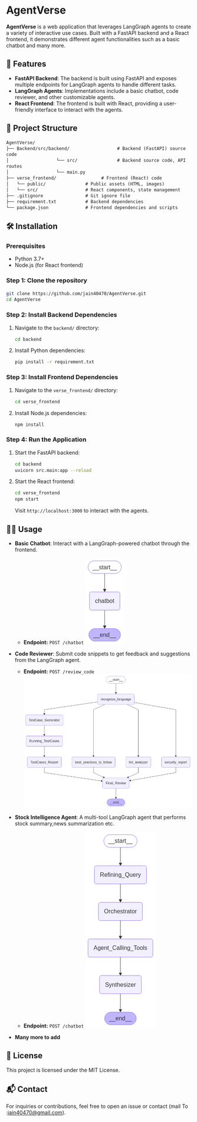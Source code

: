 
# AgentVerse

**AgentVerse** is a web application that leverages LangGraph agents to create a variety of interactive use cases. Built with a FastAPI backend and a React frontend, it demonstrates different agent functionalities such as a basic chatbot and many more.

## 🚀 Features

- **FastAPI Backend**: The backend is built using FastAPI and exposes multiple endpoints for LangGraph agents to handle different tasks.
- **LangGraph Agents**: Implementations include a basic chatbot, code reviewer, and other customizable agents.
- **React Frontend**: The frontend is built with React, providing a user-friendly interface to interact with the agents.

## 📁 Project Structure

```
AgentVerse/
├── Backend/src/backend/                  # Backend (FastAPI) source code
│                  └── src/               # Backend source code, API routes
│                  └── main.py
├── verse_frontend/                 # Frontend (React) code
│   └── public/               # Public assets (HTML, images)
│   └── src/                  # React components, state management
├── .gitignore                # Git ignore file
├── requirement.txt           # Backend dependencies
└── package.json              # Frontend dependencies and scripts
```

## 🛠 Installation

### Prerequisites

- Python 3.7+
- Node.js (for React frontend)

### Step 1: Clone the repository

```bash
git clone https://github.com/jain40470/AgentVerse.git
cd AgentVerse
```

### Step 2: Install Backend Dependencies

1. Navigate to the `backend/` directory:
   
   ```bash
   cd backend
   ```

2. Install Python dependencies:

   ```bash
   pip install -r requirement.txt
   ```

### Step 3: Install Frontend Dependencies

1. Navigate to the `verse_frontend/` directory:

   ```bash
   cd verse_frontend
   ```

2. Install Node.js dependencies:

   ```bash
   npm install
   ```

### Step 4: Run the Application

1. Start the FastAPI backend:

   ```bash
   cd backend
   uvicorn src.main:app --reload
   ```

2. Start the React frontend:

   ```bash
   cd verse_frontend
   npm start
   ```

   Visit `http://localhost:3000` to interact with the agents.

<!--  -->
## 🧑‍💻 Usage

- **Basic Chatbot**: Interact with a LangGraph-powered chatbot through the frontend.
  - **Endpoint:** `POST /chatbot`
  ![Chatbot LangGraph](assets/chatbot.png)

- **Code Reviewer**: Submit code snippets to get feedback and suggestions from the LangGraph agent.
  - **Endpoint:** `POST /review_code`
  ![CodeReviewer LangGraph](assets/CodeReviewer.png)

- **Stock Intelligence Agent**: A multi-tool LangGraph agent that performs stock summary,news summarization etc.
  - **Endpoint:** `POST /chatbot`
  ![Stock Intelligence Agent LangGraph](assets/StockIntelligence.png)

- **Many more to add**



## 📄 License

This project is licensed under the MIT License.

## 📬 Contact

For inquiries or contributions, feel free to open an issue or contact (mail To :jain40470@gmail.com).